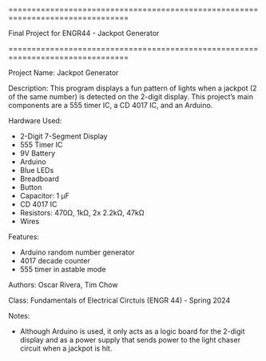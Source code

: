 ================================================================================

Final Project for ENGR44 - Jackpot Generator

================================================================================

Project Name: Jackpot Generator

Description: This program displays a fun pattern of lights when a jackpot (2 of the same number) is detected on the 2-digit display. This project’s main components are a 555 timer IC, a CD 4017 IC, and an Arduino.

Hardware Used:
- 2-Digit 7-Segment Display
- 555 Timer IC
- 9V Battery
- Arduino
- Blue LEDs
- Breadboard
- Button
- Capacitor: 1 μF
- CD 4017 IC
- Resistors: 470Ω, 1kΩ, 2x 2.2kΩ, 47kΩ
- Wires

Features:
- Arduino random number generator
- 4017 decade counter
- 555 timer in astable mode

Authors: Oscar Rivera, Tim Chow

Class: Fundamentals of Electrical Circtuis (ENGR 44) - Spring 2024

Notes:
- Although Arduino is used, it only acts as a logic board for the 2-digit display and as a power supply that sends power to the light chaser circuit when a jackpot is hit.
